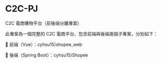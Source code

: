 # C2C-PJ
C2C 電商購物平台（前後端分離專案）

此專案為一個完整的 C2C 電商平台，包含前端與後端兩個子專案，分別如下：

🔗 前端（Vue）：cyhsu15/shopee_web

🔗 後端（Spring Boot）：cyhsu15/Shopee
